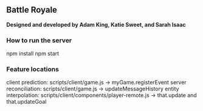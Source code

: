 ## Battle Royale

**Designed and developed by Adam King, Katie Sweet, and Sarah Isaac**

### How to run the server

npm install
npm start

### Feature locations

client prediction: scripts/client/game.js -> myGame.registerEvent
server reconciliation: scripts/client/game.js -> updateMessageHistory
entity interpolation: scripts/client/components/player-remote.js -> that.update and that.updateGoal
